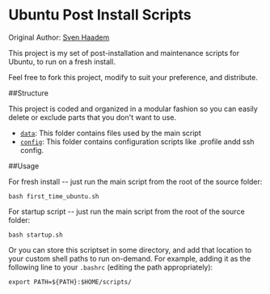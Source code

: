 Ubuntu Post Install Scripts
===========================

Original Author: [Sven Haadem](https://github.com/haadem)

This project is my set of post-installation and maintenance scripts for Ubuntu, to run on a fresh install.

Feel free to fork this project, modify to suit your preference, and distribute.

##Structure

This project is coded and organized in a modular fashion so you can easily delete or exclude parts that you don't want to use.

 * [`data`](/data): This folder contains files used by the main script
 * [`config`](/config): This folder contains configuration scripts like .profile andd ssh config.


##Usage

For fresh install -- just run the main script from the root of the source folder:

    bash first_time_ubuntu.sh
    
For startup script -- just run the main script from the root of the source folder:

    bash startup.sh

Or you can store this scriptset in some directory, and add that location to your custom shell paths to run on-demand. For example, adding it as the following line to your `.bashrc` (editing the path appropriately):

    export PATH=${PATH}:$HOME/scripts/
